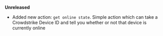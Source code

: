 **Unreleased**

* Added new action: `get online state`. Simple action which can take a Crowdstrike Device ID and tell you whether or not that device is currently online
